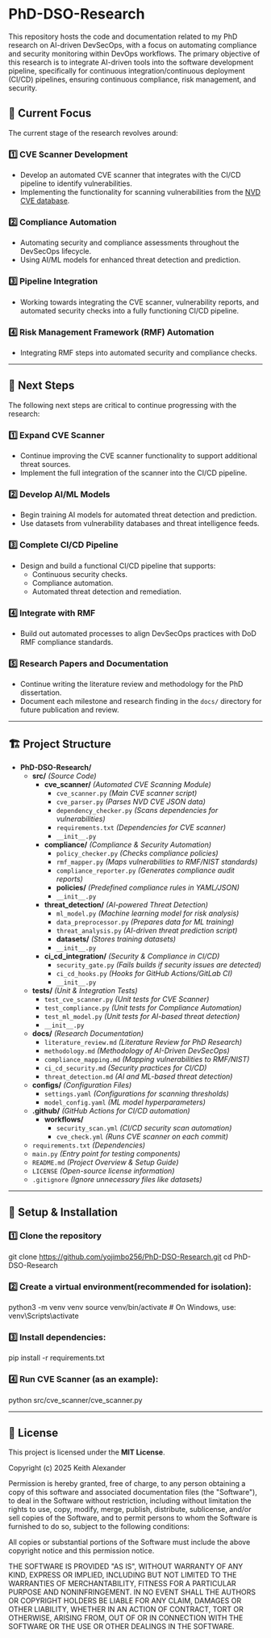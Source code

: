 # PhD-DSO-Research

This repository hosts the code and documentation related to my PhD research on AI-driven DevSecOps, with a focus on automating compliance and security monitoring within DevOps workflows. The primary objective of this research is to integrate AI-driven tools into the software development pipeline, specifically for continuous integration/continuous deployment (CI/CD) pipelines, ensuring continuous compliance, risk management, and security.

## 📌 Current Focus

The current stage of the research revolves around:

### 1️⃣ **CVE Scanner Development**  
- Develop an automated CVE scanner that integrates with the CI/CD pipeline to identify vulnerabilities.  
- Implementing the functionality for scanning vulnerabilities from the [NVD CVE database](https://nvlpubs.nist.gov/nistpubs/).  

### 2️⃣ **Compliance Automation**  
- Automating security and compliance assessments throughout the DevSecOps lifecycle.  
- Using AI/ML models for enhanced threat detection and prediction.  

### 3️⃣ **Pipeline Integration**  
- Working towards integrating the CVE scanner, vulnerability reports, and automated security checks into a fully functioning CI/CD pipeline.  

### 4️⃣ **Risk Management Framework (RMF) Automation**  
- Integrating RMF steps into automated security and compliance checks.  

---

## 🚀 Next Steps

The following next steps are critical to continue progressing with the research:

### 1️⃣ **Expand CVE Scanner**  
- Continue improving the CVE scanner functionality to support additional threat sources.  
- Implement the full integration of the scanner into the CI/CD pipeline.  

### 2️⃣ **Develop AI/ML Models**  
- Begin training AI models for automated threat detection and prediction.  
- Use datasets from vulnerability databases and threat intelligence feeds.  

### 3️⃣ **Complete CI/CD Pipeline**  
- Design and build a functional CI/CD pipeline that supports:  
  - Continuous security checks.  
  - Compliance automation.  
  - Automated threat detection and remediation.  

### 4️⃣ **Integrate with RMF**  
- Build out automated processes to align DevSecOps practices with DoD RMF compliance standards.  

### 5️⃣ **Research Papers and Documentation**  
- Continue writing the literature review and methodology for the PhD dissertation.  
- Document each milestone and research finding in the `docs/` directory for future publication and review.  

---

## 🏗 Project Structure

- **PhD-DSO-Research/**
  - **src/** _(Source Code)_
    - **cve_scanner/** _(Automated CVE Scanning Module)_
      - `cve_scanner.py` _(Main CVE scanner script)_
      - `cve_parser.py` _(Parses NVD CVE JSON data)_
      - `dependency_checker.py` _(Scans dependencies for vulnerabilities)_
      - `requirements.txt` _(Dependencies for CVE scanner)_
      - `__init__.py`
    - **compliance/** _(Compliance & Security Automation)_
      - `policy_checker.py` _(Checks compliance policies)_
      - `rmf_mapper.py` _(Maps vulnerabilities to RMF/NIST standards)_
      - `compliance_reporter.py` _(Generates compliance audit reports)_
      - **policies/** _(Predefined compliance rules in YAML/JSON)_
      - `__init__.py`
    - **threat_detection/** _(AI-powered Threat Detection)_
      - `ml_model.py` _(Machine learning model for risk analysis)_
      - `data_preprocessor.py` _(Prepares data for ML training)_
      - `threat_analysis.py` _(AI-driven threat prediction script)_
      - **datasets/** _(Stores training datasets)_
      - `__init__.py`
    - **ci_cd_integration/** _(Security & Compliance in CI/CD)_
      - `security_gate.py` _(Fails builds if security issues are detected)_
      - `ci_cd_hooks.py` _(Hooks for GitHub Actions/GitLab CI)_
      - `__init__.py`
  - **tests/** _(Unit & Integration Tests)_
    - `test_cve_scanner.py` _(Unit tests for CVE Scanner)_
    - `test_compliance.py` _(Unit tests for Compliance Automation)_
    - `test_ml_model.py` _(Unit tests for AI-based threat detection)_
    - `__init__.py`
  - **docs/** _(Research Documentation)_
    - `literature_review.md` _(Literature Review for PhD Research)_
    - `methodology.md` _(Methodology of AI-Driven DevSecOps)_
    - `compliance_mapping.md` _(Mapping vulnerabilities to RMF/NIST)_
    - `ci_cd_security.md` _(Security practices for CI/CD)_
    - `threat_detection.md` _(AI and ML-based threat detection)_
  - **configs/** _(Configuration Files)_
    - `settings.yaml` _(Configurations for scanning thresholds)_
    - `model_config.yaml` _(ML model hyperparameters)_
  - **.github/** _(GitHub Actions for CI/CD automation)_
    - **workflows/**
      - `security_scan.yml` _(CI/CD security scan automation)_
      - `cve_check.yml` _(Runs CVE scanner on each commit)_
  - `requirements.txt` _(Dependencies)_
  - `main.py` _(Entry point for testing components)_
  - `README.md` _(Project Overview & Setup Guide)_
  - `LICENSE` _(Open-source license information)_
  - `.gitignore` _(Ignore unnecessary files like datasets)_
---

## 🚀 Setup & Installation

### 1️⃣ **Clone the repository**

git clone https://github.com/yojimbo256/PhD-DSO-Research.git
cd PhD-DSO-Research

### 2️⃣ Create a virtual environment(recommended for isolation):

python3 -m venv venv
source venv/bin/activate  # On Windows, use: venv\Scripts\activate

### 3️⃣ Install dependencies:

pip install -r requirements.txt

### 4️⃣ Run CVE Scanner (as an example):

python src/cve_scanner/cve_scanner.py

---

## 📜 License

This project is licensed under the **MIT License**.

Copyright (c) 2025 Keith Alexander

Permission is hereby granted, free of charge, to any person obtaining a copy of this software and associated documentation files (the
"Software"), to deal in the Software without restriction, including without limitation the rights to use, copy, modify, merge, publish,
distribute, sublicense, and/or sell copies of the Software, and to permit persons to whom the Software is furnished to do so, subject to the
following conditions:

All copies or substantial portions of the Software must include the above copyright notice and this permission notice.

THE SOFTWARE IS PROVIDED "AS IS", WITHOUT WARRANTY OF ANY KIND, EXPRESS OR IMPLIED, INCLUDING BUT NOT LIMITED TO THE WARRANTIES OF
MERCHANTABILITY, FITNESS FOR A PARTICULAR PURPOSE AND NONINFRINGEMENT. IN NO EVENT SHALL THE AUTHORS OR COPYRIGHT HOLDERS BE LIABLE FOR ANY
CLAIM, DAMAGES OR OTHER LIABILITY, WHETHER IN AN ACTION OF CONTRACT, TORT OR OTHERWISE, ARISING FROM, OUT OF OR IN CONNECTION WITH THE SOFTWARE
OR THE USE OR OTHER DEALINGS IN THE SOFTWARE.
